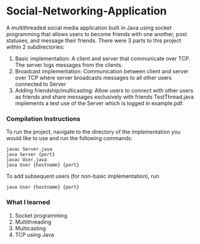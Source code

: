 # Social-Networking-Application
A multithreaded social media application built in Java using socket programming that allows users to become friends 
with one another, post statuses, and message their friends. There were 3 parts to this project within 2 subdirectories:
1. Basic implementation: A client and server that communicate over TCP. The server logs messages from the clients.
2. Broadcast implementation: Communication between client and server over TCP where server broadcasts messages to 
 all other users connected to Server
3. Adding friendship/multicasting: Allow users to connect with other users as friends and share messages exclusively 
 with friends
TestThread.java implements a test use of the Server which is logged in example.pdf.

### Compilation Instructions

To run the project, navigate to the directory of the implementation you would like to use and run the following
commands:

```
javac Server.java
java Server {port}
javac User.java
java User {hostname} {port}
```

To add subsequent users (for non-basic implementation), run
```
java User {hostname} {port}
```

### What I learned
1. Socket programming
2. Multithreading
3. Multicasting
4. TCP using Java